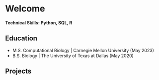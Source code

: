 # Welcome
#### Technical Skills: Python, SQL, R

## Education
- M.S. Computational Biology | Carnegie Mellon University (May 2023)
- B.S. Biology | The University of Texas at Dallas (May 2020)

## Projects
